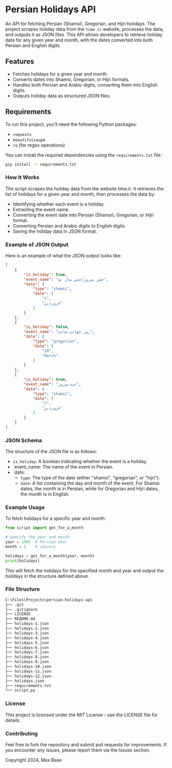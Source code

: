 # Persian Holidays API

An API for fetching Persian (Shamsi), Gregorian, and Hijri holidays. The project scrapes holiday data from the `time.ir` website, processes the data, and outputs it as JSON files. This API allows developers to retrieve holiday data for any given year and month, with the dates converted into both Persian and English digits.

## Features

- Fetches holidays for a given year and month.
- Converts dates into Shamsi, Gregorian, or Hijri formats.
- Handles both Persian and Arabic digits, converting them into English digits.
- Outputs holiday data as structured JSON files.

## Requirements

To run this project, you'll need the following Python packages:

- `requests`
- `beautifulsoup4`
- `re` (for regex operations)

You can install the required dependencies using the `requirements.txt` file:

```bash
pip install -r requirements.txt
```

### How It Works

The script scrapes the holiday data from the website time.ir. It retrieves the list of holidays for a given year and month, then processes the data by:

- Identifying whether each event is a holiday.
- Extracting the event name.
- Converting the event date into Persian (Shamsi), Gregorian, or Hijri format.
- Converting Persian and Arabic digits to English digits.
- Saving the holiday data in JSON format.

### Example of JSON Output

Here is an example of what the JSON output looks like:

```json
[
    {
        "is_holiday": true,
        "event_name": "جشن نوروز/جشن سال نو",
        "date": {
            "type": "shamsi",
            "date": [
                "1",
                "فروردین"
            ]
        }
    },
    {
        "is_holiday": false,
        "event_name": "روز جهانی شادی",
        "date": {
            "type": "gregorian",
            "date": [
                "20",
                "March"
            ]
        }
    },
    {
        "is_holiday": true,
        "event_name": "عیدنوروز",
        "date": {
            "type": "shamsi",
            "date": [
                "2",
                "فروردین"
            ]
        }
    }
]
```

### JSON Schema

The structure of the JSON file is as follows:

- `is_holiday`: A boolean indicating whether the event is a holiday.
- `event_name: The name of the event in Persian.
- `date:
  - `type`: The type of the date (either "shamsi", "gregorian", or "hijri").
  - `date`: A list containing the day and month of the event. For Shamsi dates, the month is in Persian, while for Gregorian and Hijri dates, the month is in English.

### Example Usage

To fetch holidays for a specific year and month:

```python
from script import get_for_a_month

# Specify the year and month
year = 1403  # Persian year
month = 1    # January

holidays = get_for_a_month(year, month)
print(holidays)
```

This will fetch the holidays for the specified month and year and output the holidays in the structure defined above.

### File Structure

```bash
C:\Files\Projects\persian-holidays-api
├── .git
├── .gitignore
├── LICENSE
├── README.md
├── holidays-1.json
├── holidays-2.json
├── holidays-3.json
├── holidays-4.json
├── holidays-5.json
├── holidays-6.json
├── holidays-7.json
├── holidays-8.json
├── holidays-9.json
├── holidays-10.json
├── holidays-11.json
├── holidays-12.json
├── holidays.json
├── requirements.txt
└── script.py
```

### License

This project is licensed under the MIT License - see the LICENSE file for details.

### Contributing

Feel free to fork the repository and submit pull requests for improvements. If you encounter any issues, please report them via the Issues section.

Copyright 2024, Max Base
